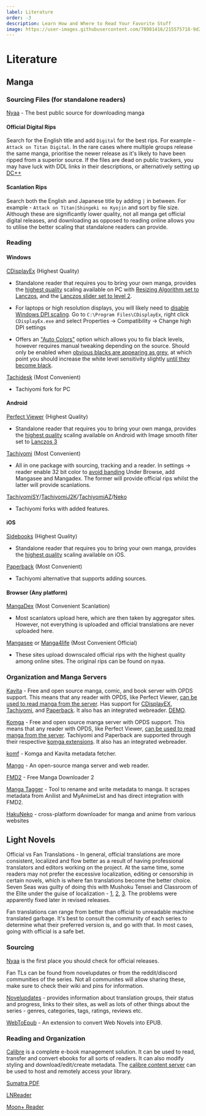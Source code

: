 ```yaml
---
label: Literature
order: -3
description: Learn How and Where to Read Your Favorite Stuff
image: https://user-images.githubusercontent.com/78981416/215575718-9d206b3c-4377-4bb4-baea-72516953c85f.gif
---
```


# Literature

## Manga

### Sourcing Files (for standalone readers)

[Nyaa](https://nyaa.si) - The best public source for downloading manga

#### Official Digital Rips

Search for the English title and add `Digital` for the best rips. For example - `Attack on Titan Digital`.
In the rare cases where multiple groups release the same manga, prioritise the newer release as it's likely to have been ripped from a superior source.
If the files are dead on public trackers, you may have luck with DDL links in their descriptions, or alternatively setting up [DC++](https://www.reddit.com/r/trackers/comments/p1z313/comic_trackers_other_than_32pages/h8iu5uh/)

#### Scanlation Rips

Search both the English and Japanese title by adding `|` in between. For example - `Attack on Titan|Shingeki no Kyojin` and sort by file size.
Although these are significantly lower quality, not all manga get official digital releases, and downloading as opposed to reading online allows you to utilise the better scaling that standalone readers can provide.

### Reading

#### Windows

[CDisplayEx](https://www.cdisplayex.com/) (Highest Quality)

- Standalone reader that requires you to bring your own manga, provides the [highest quality](https://slow.pics/c/y737QBlP) scaling available on PC with [Resizing Algorithm set to Lanczos](https://user-images.githubusercontent.com/78981416/233718226-57d36d09-fe1d-40bb-b1d6-415c66272d74.png), and the [Lanczos slider set to level 2](https://user-images.githubusercontent.com/78981416/233718286-67f29d7f-53bf-47df-a41a-24fcd96a66f7.png).

- For laptops or high resolution displays, you will likely need to [disable Windows DPI scaling](https://user-images.githubusercontent.com/78981416/233718346-e66ff623-abcf-4c3a-8541-23fb840e65c9.png). Go to `C:\Program Files\CDisplayEx`, right click `CDisplayEx.exe` and select Properties -> Compatibility -> Change high DPI settings

- Offers an ["Auto Colors"](https://user-images.githubusercontent.com/78981416/233718417-d994059b-b18d-4fa1-92cf-e2f7a51bd072.png) option which allows you to fix black levels, however requires manual tweaking depending on the source. Should only be enabled when [obvious blacks are appearing as grey](https://user-images.githubusercontent.com/78981416/233718453-c358222b-384e-45f5-9ff5-151aad32c94f.png), at which point you should increase the white level sensitivity slightly [until they become black](https://user-images.githubusercontent.com/78981416/233718539-a670d966-9ab7-4f23-8abd-a1a8f2cb93f4.png).

[Tachidesk](https://github.com/Suwayomi/Tachidesk-Server) (Most Convenient)

- Tachiyomi fork for PC

#### Android

[Perfect Viewer](https://play.google.com/store/apps/details?id=com.rookiestudio.perfectviewer) (Highest Quality)

- Standalone reader that requires you to bring your own manga, provides the [highest quality](https://slow.pics/c/y737QBlP) scaling available on Android with Image smooth filter set to [Lanczos 3](https://user-images.githubusercontent.com/78981416/233718601-dbdd3303-d96a-474e-aed5-7d4c22a8e8da.png)

[Tachiyomi](https://tachiyomi.org/) (Most Convenient)

- All in one package with sourcing, tracking and a reader.
  In settings -> reader enable 32 bit color to [avoid banding](https://slow.pics/c/eOC7j5nI)
  Under Browse, add Mangasee and Mangadex. The former will provide official rips whilst the latter will provide scanlations.

[TachiyomiSY](https://tachiyomi.org/forks/TachiyomiSY/)/[TachiyomiJ2K](https://tachiyomi.org/forks/TachiyomiJ2K/)/[TachiyomiAZ](https://tachiyomi.org/forks/TachiyomiAZ/)/[Neko](https://tachiyomi.org/forks/Neko/)

- Tachiyomi forks with added features.

#### iOS

[Sidebooks](https://apps.apple.com/us/app/sidebooks/id409777225) (Highest Quality)

- Standalone reader that requires you to bring your own manga, provides the [highest quality](https://slow.pics/c/gUsyOomL) scaling available on iOS.

[Paperback](https://paperback.moe/) (Most Convenient)

- Tachiyomi alternative that supports adding sources.

#### Browser (Any platform)

[MangaDex](https://mangadex.org/) (Most Convenient Scanlation)

- Most scanlators upload here, which are then taken by aggregator sites. However, not everything is uploaded and official translations are never uploaded here.

[Mangasee](https://mangasee123.com/) or [Manga4life](https://manga4life.com/) (Most Convenient Official)

- These sites upload downscaled official rips with the highest quality among online sites. The original rips can be found on nyaa.

### Organization and Manga Servers

[Kavita](https://www.kavitareader.com/) - Free and open source manga, comic, and book server with OPDS support. This means that any reader with OPDS, like Perfect Viewer, [can be used to read manga from the server](https://wiki.kavitareader.com/en/guides/settings/opds). Has support for [CDisplayEX](https://wiki.kavitareader.com/en/guides/misc/cdisplayex), [Tachiyomi](https://wiki.kavitareader.com/en/guides/misc/tachiyomi), and [Paperback](https://wiki.kavitareader.com/en/guides/misc/paperback). It also has an integrated webreader. [DEMO](https://wiki.kavitareader.com/en/kavita-demo).

[Komga](https://komga.org/) - Free and open source manga server with OPDS support. This means that any reader with OPDS, like Perfect Viewer, [can be used to read manga from the server](https://komga.org/guides/opds.html). Tachiyomi and Paperback are supported through their respective [komga extensions](https://komga.org/guides/tachiyomi.html). It also has an integrated webreader.

[komf](https://github.com/Snd-R/komf) - Komga and Kavita metadata fetcher.

[Mango](https://getmango.app/) - An open-source manga server and web reader.

[FMD2](https://github.com/FreeMangaDownloader/FMD2) - Free Manga Downloader 2

[Manga Tagger](https://github.com/Inpacchi/Manga-Tagger) - Tool to rename and write metadata to manga. It scrapes metadata from Anilist and MyAnimeList and has direct integration with FMD2.

[HakuNeko](https://hakuneko.download/) - cross-platform downloader for manga and anime from various websites

## Light Novels

Official vs Fan Translations - In general, official translations are more consistent, localized and flow better as a result of having professional translators and editors working on the project. At the same time, some readers may not prefer the excessive localization, editing or censorship in certain novels, which is where fan translations become the better choice. Seven Seas was guilty of doing this with Mushoku Tensei and Classroom of the Elite under the guise of localization - [1](https://www.animenewsnetwork.com/news/2021-02-17/seven-seas-addresses-mushoku-tensei-classroom-of-the-elite-light-novel-localization-changes/.169582), [2](https://www.animenewsnetwork.com/feature/2021-04-26/why-seven-seas-altered-its-light-novels/.171956), [3](https://boundingintocomics.com/2021/02/21/seven-seas-admits-to-heavy-handed-censorship-of-classroom-of-the-elite-and-mushoku-tensei-jobless-reincarnation/). The problems were apparently fixed later in revised releases.

Fan translations can range from better than official to unreadable machine translated garbage. It's best to consult the community of each series to determine what their preferred version is, and go with that. In most cases, going with official is a safe bet.

### Sourcing

[Nyaa](https://nyaa.si/) is the first place you should check for official releases.

Fan TLs can be found from novelupdates or from the reddit/discord communities of the series. Not all communites will allow sharing these, make sure to check their wiki and pins for information.

[Novelupdates](https://www.novelupdates.com/) - provides information about translation groups, their status and progress, links to their sites, as well as lots of other things about the series - genres, categories, tags, ratings, reviews etc.

[WebToEpub](https://github.com/dteviot/WebToEpub) - An extension to convert Web Novels into EPUB.

### Reading and Organization

[Calibre](https://calibre-ebook.com/) is a complete e-book management solution. It can be used to read, transfer and convert ebooks for all sorts of readers. It can also modify styling and download/edit/create metadata. The [calibre content server](https://manual.calibre-ebook.com/server.html) can be used to host and remotely access your library.

[Sumatra PDF](https://www.sumatrapdfreader.org/free-pdf-reader)

[LNReader](https://github.com/LNReader/lnreader)

[Moon+ Reader](https://play.google.com/store/apps/details?id=com.flyersoft.moonreader)

